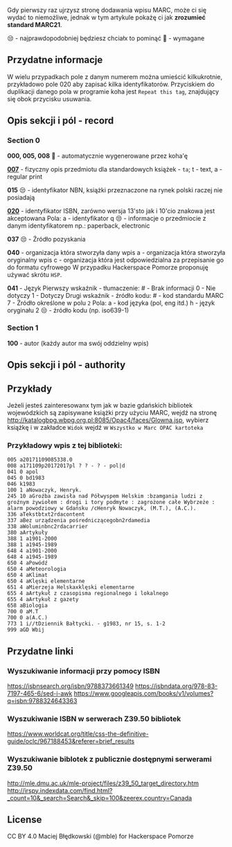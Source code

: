 Gdy pierwszy raz ujrzysz stronę dodawania wpisu MARC, może ci się wydać to niemożliwe, jednak w tym artykule pokażę ci jak **zrozumieć standard MARC21**.

😒 - najprawdopodobniej będziesz chciałx to pominąć
🏀 - wymagane

## Przydatne informacje
W wielu przypadkach pole z danym numerem można umieścić kilkukrotnie, przykładowo pole 020 aby zapisać kilka identyfikatorów. Przyciskiem do duplikacji danego pola w programie koha jest `Repeat this tag`, znajdujący się obok przycisku usuwania.

## Opis sekcji i pól - record
### Section 0
**000, 005, 008** 🏀 - automatycznie wygenerowane przez koha'ę

**[007](https://www.oclc.org/bibformats/en/0xx/007text.html)** - fizyczny opis przedmiotu
dla standardowych książek - `ta`; t - text, a - regular print

**015** 😒 - identyfikator NBN, książki przeznaczone na rynek polski raczej nie posiadają

**[020](https://www.oclc.org/bibformats/en/0xx/020.html)** - identyfikator ISBN, zarówno wersja 13'sto jak i 10'cio znakowa jest akceptowana
Pola:
a - identyfikator
q 😒 - informacje o przedmiocie z danym identyfikatorem np.: paperback, electronic

**037** 😒 - Źródło pozyskania

**040** - organizacja która stworzyła dany wpis
a - organizacja która stworzyła oryginalny wpis
c - organizacja która jest odpowiedzialna za przepisanie go do formatu cyfrowego 
W przypadku Hackerspace Pomorze proponuję używać skrótu `HSP`.


**041** - Język
Pierwszy wskaźnik - tłumaczenie:
\# - Brak informacji
0 - Nie dotyczy
1 - Dotyczy
Drugi wskaźnik - źródło kodu:
\# - kod standardu MARC
7 - Źródło określone w polu `2` 
Pola:
a - kod języka (pol, eng itd.)
h - język oryginału
2 😒 - źródło kodu (np. iso639-1)

### Section 1
**100** - autor (każdy autor ma swój oddzielny wpis)

## Opis sekcji i pól - authority


## Przykłady
Jeżeli jesteś zainteresowanx tym jak w bazie gdańskich bibliotek wojewódzkich są zapisywane książki przy użyciu MARC, wejdź na stronę http://katalogbpg.wbpg.org.pl:8085/Opac4/faces/Glowna.jsp, wybierz książkę i w zakładce `Widok` wejdź w `Wszystko w Marc OPAC kartoteka`

### Przykładowy wpis z tej biblioteki:
```
005 a20171109085338.0  
008 a171109p20172017pl ? ? - ? - pol|d  
041 0 apol  
045 0 bd1983  
046 k1983  
100 1 aNowaczyk, Henryk.  
245 10 aGroźba zawisła nad Półwyspem Helskim :bzamgania ludzi z groźnym żywiołem : drogi i tory podmyte : zagrożone całe Wybrzeże : alarm powodziowy w Gdańsku /cHenryk Nowaczyk, (M.T.), (A.C.).  
336 aTekstbtxt2rdacontent  
337 aBez urządzenia pośredniczącegobn2rdamedia  
338 aWoluminbnc2rdacarrier  
380 aArtykuły  
388 1 a1901-2000  
388 1 a1945-1989  
648 4 a1901-2000  
648 4 a1945-1989  
650 4 aPowódź  
650 4 aMeteorologia  
650 4 aKlimat  
650 4 aKlęski elementarne  
651 4 aMierzeja Helskaxklęski elementarne  
655 4 aArtykuł z czasopisma regionalnego i lokalnego  
655 4 aArtykuł z gazety  
658 aBiologia  
700 0 aM.T  
700 0 a(A.C.)  
773 1 i//tDziennik Bałtycki. - g1983, nr 15, s. 1-2  
999 aGD Wbij
```

## Przydatne linki
### Wyszukiwanie informacji przy pomocy ISBN
https://isbnsearch.org/isbn/9788373661349
https://isbndata.org/978-83-7197-465-6/sed-i-awk
https://www.googleapis.com/books/v1/volumes?q=isbn:9788324643363

### Wyszukiwanie ISBN w serwerach Z39.50 bibliotek
https://www.worldcat.org/title/css-the-definitive-guide/oclc/967188453&referer=brief_results

### Wyszukiwanie biblotek z publicznie dostępnymi serwerami Z39.50
http://mle.dmu.ac.uk/mle-project/files/z39_50_target_directory.htm
http://irspy.indexdata.com/find.html?_count=10&_search=Search&_skip=100&zeerex.country=Canada

## License
CC BY 4.0 Maciej Błędkowski (@mble) for Hackerspace Pomorze